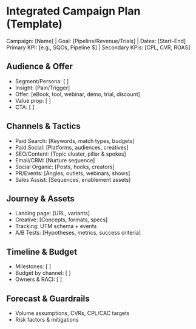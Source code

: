 # Integrated Campaign Plan (Template)

Campaign: [Name] | Goal: [Pipeline/Revenue/Trials] | Dates: [Start–End]
Primary KPI: [e.g., SQOs, Pipeline $] | Secondary KPIs: [CPL, CVR, ROAS]

## Audience & Offer
- Segment/Persona: [ ]
- Insight: [Pain/Trigger]
- Offer: [eBook, tool, webinar, demo, trial, discount]
- Value prop: [ ]
- CTA: [ ]

## Channels & Tactics
- Paid Search: [Keywords, match types, budgets]
- Paid Social: [Platforms, audiences, creatives]
- SEO/Content: [Topic cluster, pillar & spokes]
- Email/CRM: [Nurture sequence]
- Social Organic: [Posts, hooks, creators]
- PR/Events: [Angles, outlets, webinars, shows]
- Sales Assist: [Sequences, enablement assets]

## Journey & Assets
- Landing page: [URL, variants]
- Creative: [Concepts, formats, specs]
- Tracking: UTM schema + events
- A/B Tests: [Hypotheses, metrics, success criteria]

## Timeline & Budget
- Milestones: [ ]
- Budget by channel: [ ]
- Owners & RACI: [ ]

## Forecast & Guardrails
- Volume assumptions, CVRs, CPL/CAC targets
- Risk factors & mitigations